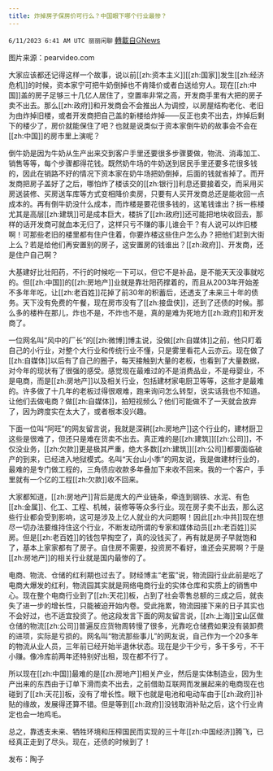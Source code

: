 ```yaml
---
title: 炸掉房子保房价可行么？中国眼下哪个行业最惨？
---
```

`6/11/2023 6:41 AM UTC 丽丽闲聊` [轉載自GNews](https://gnews.org/articles/1375321)

图片来源：pearvideo.com  

大家应该都还记得这样一个故事，说以前[[zh:资本主义]][[zh:国家]]发生[[zh:经济危机]]的时候，资本家宁可把牛奶倒掉也不肯降价或者白送给穷人。现在[[zh:中国]]盖的房子足够三十几亿人居住了，空置率非常之高，开发商手里有大把的房子卖不出去。那么[[zh:政府]]和开发商会不会推出人为调控，以房屋结构老化、老旧为由炸掉旧楼，或者开发商把自己盖的新楼给炸掉——反正也卖不出去，炸掉后剩下的楼少了，房价就能保住了吧？也就是说类似于资本家倒牛奶的故事会不会在[[zh:中国]]的房市里上演呢？  

倒牛奶是因为牛奶从生产出来交到客户手里还要很多步骤要做，物流、消毒加工、销售等等，每个步骤都得花钱。既然奶牛场的牛奶送到居民手里还要多花很多钱的，因此在销路不好的情况下资本家在奶牛场把奶倒掉，后面的钱就省掉了。而开发商把房子盖好了之后，哪怕炸了楼该交的[[zh:银行]]利息还要接着交，而采用买房送装修、买房送车库等方式变相降价卖房，只要有人买开发商总还是能收回一点成本的。再有倒牛奶没什么成本，而炸楼是要花很多钱的，这笔钱谁出？拆一栋楼尤其是高层[[zh:建筑]]可是成本巨大，楼拆了[[zh:政府]]还可能把地块收回去，那样的话开发商可就血本无归了，这样只亏不赚的事儿谁会干？有人说可以炸旧楼啊！可那些老旧的楼里都有住户住着，你要炸楼这些住户怎么办？把他们赶到大街上么？若是给他们再安置别的房子，这安置房的钱谁出？[[zh:政府]]、开发商，还是住户自己啊？  

大基建好比壮阳药，不行的时候吃一下可以，但它不是补品，是不能天天没事就吃的。但[[zh:中国]]的[[zh:房地产]]业就是靠壮阳药撑着的，而且从2003年开始差不多年年吃，让[[zh:老百姓]]花掉了前30年的积蓄后，还透支了未来三十年的债务。天下没有免费的午餐，现在房市没有了[[zh:接盘侠]]，还到了还债的时候。那么多的楼杵在那儿，炸也不是，不炸也不是，真的是难为死地方[[zh:政府]]和开发商了。  

一位网名叫“风中的厂长”的[[zh:微博]]博主说，没做[[zh:自媒体]]之前，他只盯着自己的小行业，对整个大行业和传统行业不懂，只是雾里看花人云亦云。现在做了[[zh:自媒体]]以后有了自己的圈子，每天接触到大量的老板，也看到了大量数据，对今年的现状有了很强的感受。感觉现在最难过的不是消费品业，不是母婴业，不是电商，而是[[zh:房地产]]以及相关行业，包括建材家电厨卫等等，这些才是最难的。许多做了十几年的老板过得很艰难，跑来询问怎么转型，说实话我也不知道。让他们去做电商？做[[zh:自媒体]]，拍短视频么？他们可能做不了一天就会放弃了，因为跨度实在太大了，或者根本没兴趣。  

下面一位叫“阿旺”的网友留言说，我就是深耕[[zh:房地产]]这个行业的，建材厨卫这些是很难了，但还只是难在货卖不出去。真正难的是[[zh:建筑]][[zh:公司]]，不仅没业务，[[zh:欠款]]更是极其严重，绝大多数[[zh:建筑]][[zh:公司]]都要面临破产的到来，已经进入地狱模式。名叫“天台山小季”的网友说，我是做建材行业的，最难的是专门做工程的，三角债应收款多年叠加下来收不回来。我的一个客户，手里就有一个亿的工程[[zh:欠款]]收不回来。  

大家都知道，[[zh:房地产]]背后是庞大的产业链条，牵连到钢铁、水泥、有色[[zh:金属]]、化工、工程、机械，装修等等众多行业。现在房子卖不出去，那么这些行业都会受到影响，这可是涉及上亿人就业的大问题啊！因此[[zh:中共]]现在想尽一切办法要维持住这个行业，不断发动所谓的专家和媒体动员[[zh:老百姓]]买房。但是[[zh:老百姓]]的钱包早掏空了，真的没钱买了，再有就是房子早就饱和了，基本上家家都有了房子。自住房不需要，投资房不看好，谁还会买房啊？于是[[zh:房地产]]的相关行业就是国内最惨的了。  

电商、物流、仓储的红利期也过去了。财经博主“老蛮”说，物流园行业此前是吃了电商大爆发的红利，物流园其实就是网络电商行业的实体仓库和实质上的销售中心。现在整个电商行业到了[[zh:天花]]板，占到了社会零售总额的三成之后，就丧失了进一步的增长性，只能被迫开始内卷。受此拖累，物流园接下来的日子其实也不会好过，也不适宜投资了。他这段发言下面的网友留言说，[[zh:上海]]宝山区做仓储的物流[[zh:公司]]普遍反应货物周转慢了很多，光靠吃仓储费如果没有装卸费的进项，实际是亏损的。网名叫“物流那些事儿”的网友说，自己作为一个20多年的物流从业人员，三年前已经开始半退休状态。现在是少干少亏，多干多亏，不干小赚。像冷库前两年还特别好出租，现在都不行了。  

所以现在[[zh:中国]]最难的是[[zh:房地产]]相关产业，然后是实体制造业，因为生产出来的东西由于订单下滑而卖不出去，之前借助互联网而发展起来的电商现在也碰到了[[zh:天花]]板，没有了增长性。眼下也就是电池和电动车由于[[zh:政府]]补贴的缘故，发展得还算不错。但是等到[[zh:政府]]没钱取消补贴之后，这个行业肯定也会一地鸡毛。  

总之，靠透支未来、牺牲环境和压榨国民而实现的三十年[[zh:中国经济]]腾飞，已经真正走到了尽头。现在，还债的时候到了！  

发布：陶子



